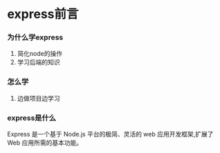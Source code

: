 # express前言

### 为什么学express
1. 简化node的操作
2. 学习后端的知识

### 怎么学
1. 边做项目边学习

### express是什么
Express 是一个基于 Node.js 平台的极简、灵活的 web 应用开发框架,扩展了 Web 应用所需的基本功能。
